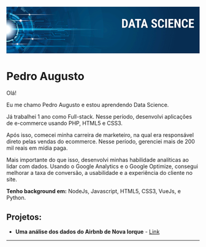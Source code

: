 <p align="center">
  <img src="banner.png" >
</p>

# Pedro Augusto

Olá! 

Eu me chamo Pedro Augusto e estou aprendendo Data Science.

Já trabalhei 1 ano como Full-stack. Nesse período, desenvolvi aplicações de e-commerce usando PHP, HTML5 e CSS3. 

Após isso, comecei minha carreira de marketeiro, na qual era responsável direto pelas vendas do ecommerce. Nesse período, gerenciei mais de 200 mil reais em mídia paga.

Mais importante do que isso, desenvolvi minhas habilidade analíticas ao lidar com dados. Usando o Google Analytics e o Google Optimize, consegui melhorar a taxa de conversão, a usabilidade e a experiência do cliente no site. 

**Tenho background em:** NodeJs, Javascript, HTML5, CSS3, VueJs, e Python.
<!-- 
**Links:**
 -->


## Projetos:

* **Uma análise dos dados do Airbnb de Nova Iorque** - [Link](https://colab.research.google.com/github/pedrogusferva/portfolio/blob/master/Analisando_os_Dados_do_Airbnb.ipynb)
<!-- -->

---




